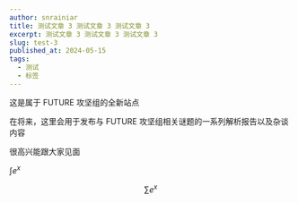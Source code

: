 ```yaml
---
author: snrainiar
title: 测试文章 3 测试文章 3 测试文章 3
excerpt: 测试文章 3 测试文章 3 测试文章 3
slug: test-3
published_at: 2024-05-15
tags:
  - 测试
  - 标签
---
```


这是属于 FUTURE 攻坚组的全新站点

在将来，这里会用于发布与 FUTURE 攻坚组相关谜题的一系列解析报告以及杂谈内容

很高兴能跟大家见面

$\int e^x$

$$
\sum e^x
$$
